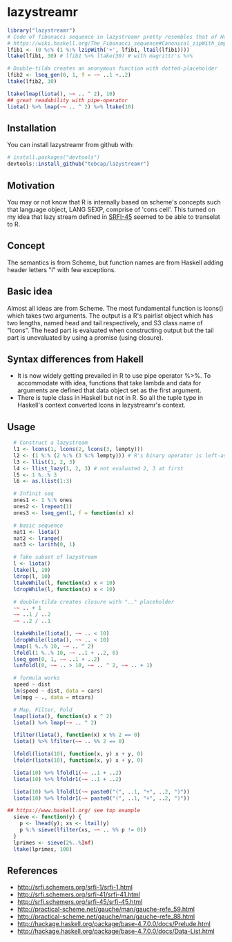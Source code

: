 # lazystreamr

``` r
library("lazystreamr")
# Code of fibonacci sequence in lazystreamr pretty resembles that of Hakell's .
# https://wiki.haskell.org/The_Fibonacci_sequence#Canonical_zipWith_implementation
lfib1 <- (0 %:% (1 %:% lzipWith('+', lfib1, ltail(lfib1))))
ltake(lfib1, 30) # lfib1 %>% ltake(30) # with magrittr's %>%

# Double-tilda creates an anonymous function with dotted-placeholder
lfib2 <- lseq_gen(0, 1, f = ~~ ..1 +..2)
ltake(lfib2, 30)

ltake(lmap(liota(), ~~ .. ^ 2), 10)
## great readability with pipe-operator
liota() %>% lmap(~~ .. ^ 2) %>% ltake(10)
```

## Installation
You can install lazystreamr from github with:
``` r
# install.packages("devtools")
devtools::install_github("tobcap/lazystreamr")
```


## Motivation
You may or not know that R is internally based on scheme's concepts such that
language object, LANG SEXP, comprise of 'cons cell'. This turned on my idea that
lazy stream defined in [SRFI-45](http://srfi.schemers.org/srfi-45/srfi-45.html)
seemed to be able to transelat to R.


## Concept
The semantics is from Scheme, but function names are from Haskell adding header
letters "l" with few exceptions.

## Basic idea
Almost all ideas are from Scheme. The most fundamental function is lcons() which
takes two arguments. The output is a R's pairlist object which has two lengths,
named head and tail respectively, and S3 class name of "lcons". The head part is
evaluated when constructing output but the tail part is unevaluated by using a
promise (using closure).

## Syntax differences from Hakell
* It is now widely getting prevailed in R to use pipe operator %>%. To accommodate
with idea, functions that take lambda and data for arguments are defined that data
object set as the first argument.
* There is tuple class in Haskell but not in R. So all the tuple type in Haskell's
context converted lcons in lazystreamr's context.

## Usage
``` r
  # Construct a lazystream
  l1 <- lcons(1, lcons(2, lcons(3, lempty)))
  l2 <- (1 %:% (2 %:% (3 %:% lempty))) # R's binary operator is left-associatity
  l3 <- llist(1, 2, 3)
  l4 <- llist_lazy(1, 2, 3) # not evaluated 2, 3 at first
  l5 <- 1 %..% 3
  l6 <- as.llist(1:3)
```

``` r
  # Infinit seq
  ones1 <- 1 %:% ones
  ones2 <- lrepeat(1)
  ones3 <- lseq_gen(1, f = function(x) x)
```

``` r
  # basic sequence
  nat1 <- liota()
  nat2 <- lrange()
  nat3 <- larith(0, 1)
```

``` r
  # Take subset of lazystream
  l <- liota()
  ltake(l, 10)
  ldrop(l, 10)
  ltakeWhile(l, function(x) x < 10)
  ldropWhile(l, function(x) x < 10)
```

``` r
  # double-tilda creates closure with ".." placeholder
  ~~ .. + 1
  ~~ ..1 / ..2
  ~~ ..2 / ..1

  ltakeWhile(liota(), ~~ .. < 10)
  ldropWhile(liota(), ~~ .. < 10)
  lmap(1 %..% 10, ~~ .. ^ 2)
  lfoldl(1 %..% 10, ~~ ..1 + ..2, 0)
  lseq_gen(0, 1, ~~ ..1 + ..2)
  lunfoldl(0, ~~ .. > 10, ~~ .. ^ 2, ~~ .. + 1)

  # formula works
  speed ~ dist
  lm(speed ~ dist, data = cars)
  lm(mpg ~ ., data = mtcars)
```

``` r
  # Map, Filter, Fold
  lmap(liota(), function(x) x ^ 2)
  liota() %>% lmap(~~ .. ^ 2)

  lfilter(liota(), function(x) x %% 2 == 0)
  liota() %>% lfilter(~~ .. %% 2 == 0)

  lfoldl(liota(10), function(x, y) x + y, 0)
  lfoldr(liota(10), function(x, y) x + y, 0)

  liota(10) %>% lfoldl1(~~ ..1 + ..2)
  liota(10) %>% lfoldr1(~~ ..1 + ..2)

  liota(10) %>% lfoldl1(~~ paste0("(", ..1, "+", ..2, ")"))
  liota(10) %>% lfoldr1(~~ paste0("(", ..1, "+", ..2, ")"))
```

``` r
## https://www.haskell.org/ see top example
  sieve <- function(y) {
    p <- lhead(y); xs <- ltail(y)
    p %:% sieve(lfilter(xs, ~~ .. %% p != 0))
  }
  lprimes <- sieve(2%..%Inf)
  ltake(lprimes, 100)
```

## References
- http://srfi.schemers.org/srfi-1/srfi-1.html
- http://srfi.schemers.org/srfi-41/srfi-41.html
- http://srfi.schemers.org/srfi-45/srfi-45.html
- http://practical-scheme.net/gauche/man/gauche-refe_59.html
- http://practical-scheme.net/gauche/man/gauche-refe_88.html
- http://hackage.haskell.org/package/base-4.7.0.0/docs/Prelude.html
- http://hackage.haskell.org/package/base-4.7.0.0/docs/Data-List.html
